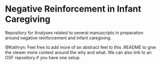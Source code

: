 # Negative Reinforcement in Infant Caregiving

Repository for Analyses related to several manuscripts in preparation around negative reinforcement and infant caregiving.

@Kathryn: Feel free to add more of an abstract feel to this .README to give the viewer more context around the why and what. We can also link to an OSF repository if you have one setup. 
